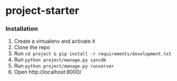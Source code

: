 project-starter
===============

### Installation
1. Create a virtualenv and activate it
2. Clone the repo
3. Run `cd project & pip install -r requirements/development.txt`
3. Run `python project/manage.py syncdb`
4. Run `python project/manage.py runserver`
6. Open http://localhost:8000/